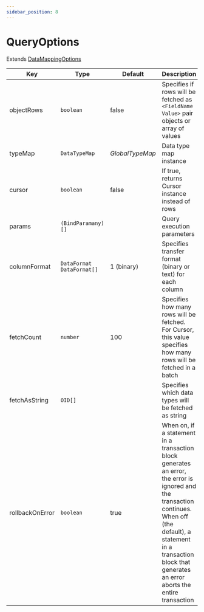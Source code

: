 ```yaml
---
sidebar_position: 8
---
```



# QueryOptions

Extends [DataMappingOptions](data-mapping-options)

| Key             | Type                        | Default         | Description                                                                                                                                                                                                                             |
|-----------------|-----------------------------|-----------------|-----------------------------------------------------------------------------------------------------------------------------------------------------------------------------------------------------------------------------------------|
| objectRows      | `boolean`                   | false           | Specifies if rows will be fetched as `<FieldName Value>` pair objects or array of values                                                                                                                                                |
| typeMap         | `DataTypeMap`               | *GlobalTypeMap* | Data type map instance                                                                                                                                                                                                                  |
| cursor          | `boolean`                   | false           | If true, returns Cursor instance instead of rows                                                                                                                                                                                        |
| params          | `(BindParamany)[]`          |                 | Query execution parameters                                                                                                                                                                                                              |
| columnFormat    | `DataFormat` `DataFormat[]` | 1 (binary)      | Specifies transfer format (binary or text) for each column                                                                                                                                                                              |
| fetchCount      | `number`                    | 100             | Specifies how many rows will be fetched. For Cursor, this value specifies how many rows will be fetched in a batch                                                                                                                      |
| fetchAsString   | `OID[]`                     |                 | Specifies which data types will be fetched as string                                                                                                                                                                                    |
| rollbackOnError | `boolean`                   | true            | When on, if a statement in a transaction block generates an error, the error is ignored and the transaction continues. When off (the default), a statement in a transaction block that generates an error aborts the entire transaction |
